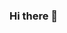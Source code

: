 ### Hi there 👋

<!--
**hanafiqp/hanafiqp** is a ✨ _special_ ✨ repository because its `README.md` (this file) appears on your GitHub profile.

Here are some ideas to get you started:

- 🔭 I’m currently working on PT Supraco Indonesia a company from RUI GROUP
- 🌱 I’m currently learning to be Frontend Developer
- 💬 Ask me about anything in 
- 📫 How to reach me: hanafiqpraditia.tech
- ⚡ Fun fact: I am a single fighter in coding and real life. 

